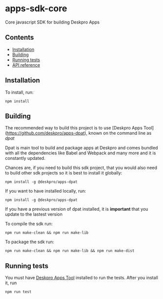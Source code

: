 # apps-sdk-core
Core javascript SDK for building Deskpro Apps

## Contents
- [Installation](#installation)
- [Building](#building)
- [Running tests](#running-tests)
- [API reference](https://deskpro.github.io/apps-sdk-core/reference)

## Installation
    
To install, run:
    
    npm install
    
## Building

The recommended way to build this project is to use [Deskpro Apps Tool] (https://github.com/deskpro/apps-dpat), known on the command line as *dpat*

Dpat is main tool to build and package apps at Deskpro and comes bundled with all the dependencies like Babel and Webpack and many more and it is constantly updated.

Chances are, if you need to build this sdk project, that you would also need to build other sdk projects so it is 
best to install it globally:
 
    npm install -g @deskpro/apps-dpat 

If you want to have installed locally, run:

    npm install -g @deskpro/apps-dpat 
     
If you have a previous version of dpat installed, it is **important** that you update to the lastest version     

To compile the sdk run:

    npm run make-clean && npm run make-lib      
    
To package the sdk run:
    
    npm run make-clean && npm run make-lib && npm run make-dist

## Running tests

You must have [Deskpro Apps Tool](https://github.com/deskpro/apps-dpat) installed to run the tests. After you install it, run 
 
    npm run test 

